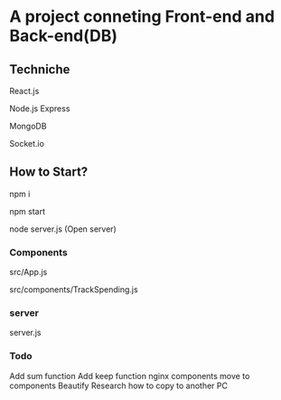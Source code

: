 # A project conneting Front-end and Back-end(DB)

## Techniche
React.js

Node.js Express

MongoDB

Socket.io

## How to Start?
npm i

npm start 

node server.js (Open server)

### Components
src/App.js

src/components/TrackSpending.js

### server
server.js

### Todo
Add sum function
Add keep function
nginx
components move to components
Beautify
Research how to copy to another PC
